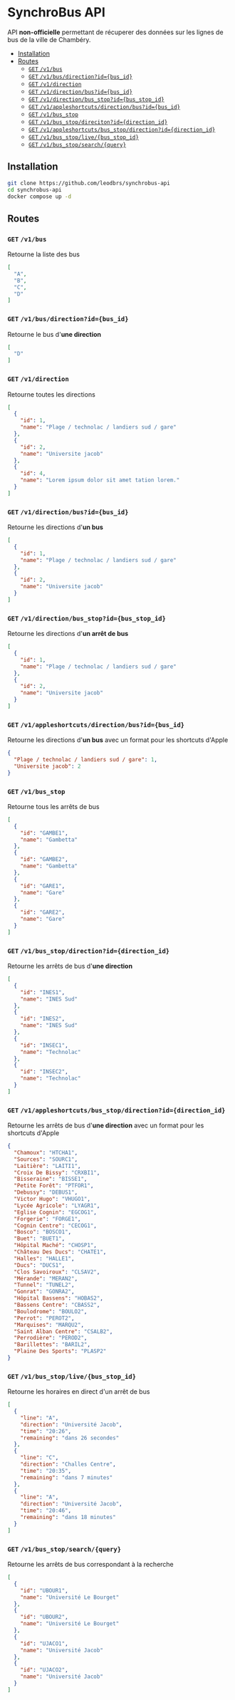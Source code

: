 # SynchroBus API

API **non-officielle** permettant de récuperer des données sur les lignes de bus de la ville de Chambéry.

- [Installation](#installation)
- [Routes](#routes)
  - [`GET` `/v1/bus`](#get-v1bus)
  - [`GET` `/v1/bus/direction?id={bus_id}`](#get-v1busdirectionidbus_id)
  - [`GET` `/v1/direction`](#get-v1direction)
  - [`GET` `/v1/direction/bus?id={bus_id}`](#get-v1directionbusidbus_id)
  - [`GET` `/v1/direction/bus_stop?id={bus_stop_id}`](#get-v1directionbus_stopidbus_stop_id)
  - [`GET` `/v1/appleshortcuts/direction/bus?id={bus_id}`](#get-v1appleshortcutsdirectionbusidbus_id)
  - [`GET` `/v1/bus_stop`](#get-v1bus_stop)
  - [`GET` `/v1/bus_stop/direciton?id={direction_id}`](#get-v1bus_stopdirecitoniddirection_id)
  - [`GET` `/v1/appleshortcuts/bus_stop/direction?id={direction_id}`](#get-v1appleshortcutsbus_stopdirectioniddirection_id)
  - [`GET` `/v1/bus_stop/live/{bus_stop_id}`](#get-v1bus_stoplivebus_stop_id)
  - [`GET` `/v1/bus_stop/search/{query}`](#get-v1bus_stopsearchquery)

## Installation

```bash
git clone https://github.com/leodbrs/synchrobus-api
cd synchrobus-api
docker compose up -d
```

## Routes

### `GET` `/v1/bus`
Retourne la liste des bus
```json
[
  "A",
  "B",
  "C",
  "D"
]
```

### `GET` `/v1/bus/direction?id={bus_id}`
Retourne le bus d'**une direction**

```json
[
  "D"
]
```

### `GET` `/v1/direction`
Retourne toutes les directions

```json
[
  {
    "id": 1,
    "name": "Plage / technolac / landiers sud / gare"
  },
  {
    "id": 2,
    "name": "Universite jacob"
  },
  {
    "id": 4,
    "name": "Lorem ipsum dolor sit amet tation lorem."
  }
]
```

### `GET` `/v1/direction/bus?id={bus_id}`
Retourne les directions d'**un bus**

```json
[
  {
    "id": 1,
    "name": "Plage / technolac / landiers sud / gare"
  },
  {
    "id": 2,
    "name": "Universite jacob"
  }
]
```

### `GET` `/v1/direction/bus_stop?id={bus_stop_id}`
Retourne les directions d'**un arrêt de bus**

```json
[
  {
    "id": 1,
    "name": "Plage / technolac / landiers sud / gare"
  },
  {
    "id": 2,
    "name": "Universite jacob"
  }
]
```

### `GET` `/v1/appleshortcuts/direction/bus?id={bus_id}`
Retourne les directions d'**un bus** avec un format pour les shortcuts d'Apple

```json
{
  "Plage / technolac / landiers sud / gare": 1,
  "Universite jacob": 2
}
```

### `GET` `/v1/bus_stop`
Retourne tous les arrêts de bus

```json
[
  {
    "id": "GAMBE1",
    "name": "Gambetta"
  },
  {
    "id": "GAMBE2",
    "name": "Gambetta"
  },
  {
    "id": "GARE1",
    "name": "Gare"
  },
  {
    "id": "GARE2",
    "name": "Gare"
  }
]
```

### `GET` `/v1/bus_stop/direction?id={direction_id}`
Retourne les arrêts de bus d'**une direction**

```json
[
  {
    "id": "INES1",
    "name": "INES Sud"
  },
  {
    "id": "INES2",
    "name": "INES Sud"
  },
  {
    "id": "INSEC1",
    "name": "Technolac"
  },
  {
    "id": "INSEC2",
    "name": "Technolac"
  }
]
```

### `GET` `/v1/appleshortcuts/bus_stop/direction?id={direction_id}`
Retourne les arrêts de bus d'**une direction** avec un format pour les shortcuts d'Apple

```json
{
  "Chamoux": "HTCHA1",
  "Sources": "SOURC1",
  "Laitière": "LAITI1",
  "Croix De Bissy": "CRXBI1",
  "Bisseraine": "BISSE1",
  "Petite Forêt": "PTFOR1",
  "Debussy": "DEBUS1",
  "Victor Hugo": "VHUGO1",
  "Lycée Agricole": "LYAGR1",
  "Eglise Cognin": "EGCOG1",
  "Forgerie": "FORGE1",
  "Cognin Centre": "CECOG1",
  "Bosco": "BOSCO1",
  "Buet": "BUET1",
  "Hôpital Maché": "CHOSP1",
  "Château Des Ducs": "CHATE1",
  "Halles": "HALLE1",
  "Ducs": "DUCS1",
  "Clos Savoiroux": "CLSAV2",
  "Mérande": "MERAN2",
  "Tunnel": "TUNEL2",
  "Gonrat": "GONRA2",
  "Hôpital Bassens": "HOBAS2",
  "Bassens Centre": "CBASS2",
  "Boulodrome": "BOULO2",
  "Perrot": "PEROT2",
  "Marquises": "MARQU2",
  "Saint Alban Centre": "CSALB2",
  "Perrodière": "PEROD2",
  "Barillettes": "BARIL2",
  "Plaine Des Sports": "PLASP2"
}
```

### `GET` `/v1/bus_stop/live/{bus_stop_id}`
Retourne les horaires en direct d'un arrêt de bus

```json
[
  {
    "line": "A",
    "direction": "Université Jacob",
    "time": "20:26",
    "remaining": "dans 26 secondes"
  },
  {
    "line": "C",
    "direction": "Challes Centre",
    "time": "20:35",
    "remaining": "dans 7 minutes"
  },
  {
    "line": "A",
    "direction": "Université Jacob",
    "time": "20:46",
    "remaining": "dans 18 minutes"
  }
]
```


### `GET` `/v1/bus_stop/search/{query}`

Retourne les arrêts de bus correspondant à la recherche

```json
[
  {
    "id": "UBOUR1",
    "name": "Université Le Bourget"
  },
  {
    "id": "UBOUR2",
    "name": "Université Le Bourget"
  },
  {
    "id": "UJACO1",
    "name": "Université Jacob"
  },
  {
    "id": "UJACO2",
    "name": "Université Jacob"
  }
]
```